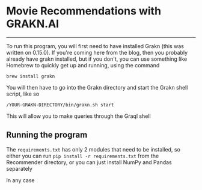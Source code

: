 # Movie Recommendations with GRAKN.AI
-------------------------------------
To run this program, you will first need to have installed Grakn (this was written on 0.15.0). If you're coming here from the blog, then you probably already have grakn installed, but if you don't, you can use something like Homebrew to quickly get up and running, using the command

```
brew install grakn
```
You will then have to go into the Grakn directory and start the Grakn shell script, like so

```
/YOUR-GRAKN-DIRECTORY/bin/grakn.sh start
```
This will allow you to make queries through the Graql shell

## Running the program
The `requirements.txt` has only 2 modules that need to be installed, so either you can run `pip install -r requirements.txt` from the Recommender directory, or you can just install NumPy and Pandas separately

In any case 
